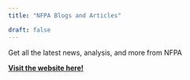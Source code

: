 ```yaml
---
title: "NFPA Blogs and Articles"

draft: false
---
```


Get all the latest news, analysis, and more from NFPA

[**Visit the website here!**](https://www.nfpa.org/news-blogs-and-articles)





